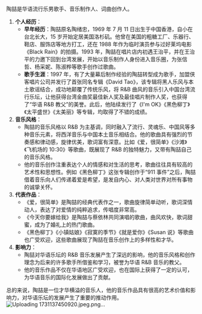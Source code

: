 陶喆是华语流行乐男歌手、音乐制作人、词曲创作人。
1. **个人经历**：
    - **早年经历**：陶喆原名陶绪忠，1969 年 7 月 11 日出生于中国香港，自小在台北长大，15 岁开始定居美国洛杉矶。他曾在美国的粗糖工厂、乐器行、鞋店、服饰店等地方打工，还在 1988 年作为临时演员参与过好莱坞电影《Black Rain》的拍摄。1993 年，陶喆在唱片店内初遇王治平，并在王治平的力邀下回到台湾发展，开始以音乐制作人身份进入音乐圈，为张信哲、杨采妮、陈淑桦等歌手创作过歌曲。
    - **歌手生涯**：1997 年，有了大量幕后制作经验的陶喆转型成为歌手，加盟侠客唱片公司并发行了首张同名专辑《David Tao》，该专辑将黑人乐风与本土歌谣结合，成功地颠覆了传统乐风，将 R&B 曲风的音乐引入中国台湾流行乐坛，让他获得台湾金曲奖最佳新人奖及最佳唱片制作人奖，也获得了“华语 R&B 教父”的美誉。此后，他陆续发行了《I'm OK》《黑色柳丁》《太平盛世》《太美丽》等专辑，均取得了不错的成绩。
2. **音乐风格**：
    - 陶喆的音乐风格以 R&B 为主基调，同时融入了流行、灵魂乐、中国风等多种音乐元素，将西洋音乐与中国本土音乐相结合。他的歌曲具有强烈的节奏感和律动感，旋律优美，歌词富有深意。比如《爱，很简单》《沙滩》《飞机场的 10:30》等歌曲，既展现了 R&B 的独特魅力，又带有陶喆自己的音乐风格。
    - 他的音乐创作注重表达个人的情感和对生活的思考，歌曲往往具有较高的艺术性和思想性。例如《黑色柳丁》这张专辑创作于“911 事件”之后，陶喆借着音乐向人们传递着爱是希望，是发自内心、对人类对世界对所有事物的诚挚关怀。
3. **代表作品**：
    - 《爱，很简单》是陶喆的经典代表作之一，歌曲旋律简单动听，歌词深情动人，表达了对爱情的纯粹追求，传唱度非常高。
    - 《今天你要嫁给我》是陶喆与蔡依林共同演唱的歌曲，曲风欢快，歌词甜蜜，成为了婚礼上的热门歌曲。
    - 《黑色柳丁》《小镇姑娘》《寂寞的季节》《就是爱你》《Susan 说》等歌曲也广受欢迎，这些歌曲展现了陶喆在音乐创作上的多样性和才华。
4. **影响力**：
    - 陶喆对华语乐坛的 R&B 音乐发展产生了深远的影响，他的音乐风格和创作理念为后来的许多歌手所借鉴和学习，被誉为华语 R&B 音乐的教父。
    - 他的音乐作品不仅在华语地区广受欢迎，也在国际上获得了一定的认可，为华语音乐的国际化发展做出了贡献。

总的来说，陶喆是一位才华横溢的音乐人，他的音乐作品具有很高的艺术价值和影响力，对华语乐坛的发展产生了重要的推动作用。
![Uploading 1731137450920.jpeg.png…]()
